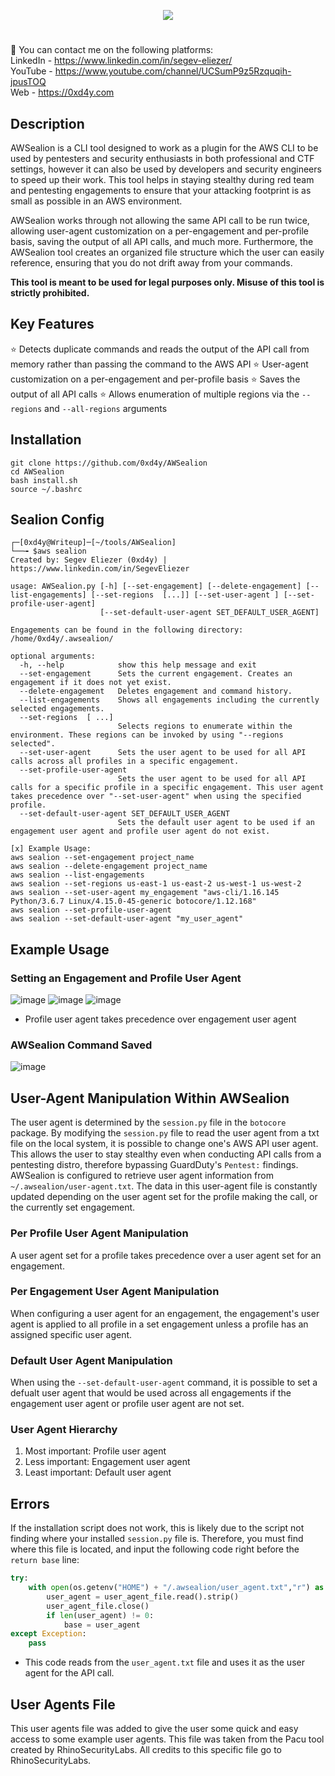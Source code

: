 <p align="center">
  <img src="https://user-images.githubusercontent.com/77868212/190444390-01be54f7-7b21-4d87-a7fa-5f8b894be341.png">
</p>

#
:link: You can contact me on the following platforms:<br>
LinkedIn - https://www.linkedin.com/in/segev-eliezer/<br>
YouTube - https://www.youtube.com/channel/UCSumP9z5Rzquqih-jpusTOQ<br>
Web - https://0xd4y.com


## Description
AWSealion is a CLI tool designed to work as a plugin for the AWS CLI to be used by pentesters and security enthusiasts in both professional and CTF settings, however it can also be used by developers and security engineers to speed up their work. This tool helps in staying stealthy during red team and pentesting engagements to ensure that your attacking footprint is as small as possible in an AWS environment. 

AWSealion works through not allowing the same API call to be run twice, allowing user-agent customization on a per-engagement and per-profile basis, saving the output of all API calls, and much more. Furthermore, the AWSealion tool creates an organized file structure which the user can easily reference, ensuring that you do not drift away from your commands.

**This tool is meant to be used for legal purposes only. Misuse of this tool is strictly prohibited.**

## Key Features
:star: Detects duplicate commands and reads the output of the API call from memory rather than passing the command to the AWS API
:star: User-agent customization on a per-engagement and per-profile basis
:star: Saves the output of all API calls 
:star: Allows enumeration of multiple regions via the `--regions` and `--all-regions` arguments

## Installation
```
git clone https://github.com/0xd4y/AWSealion
cd AWSealion
bash install.sh
source ~/.bashrc
```

## Sealion Config 
```
┌─[0xd4y@Writeup]─[~/tools/AWSealion]
└──╼ $aws sealion
Created by: Segev Eliezer (0xd4y) | https://www.linkedin.com/in/SegevEliezer

usage: AWSealion.py [-h] [--set-engagement] [--delete-engagement] [--list-engagements] [--set-regions  [...]] [--set-user-agent ] [--set-profile-user-agent]
                    [--set-default-user-agent SET_DEFAULT_USER_AGENT]

Engagements can be found in the following directory: /home/0xd4y/.awsealion/

optional arguments:
  -h, --help            show this help message and exit
  --set-engagement      Sets the current engagement. Creates an engagement if it does not yet exist.
  --delete-engagement   Deletes engagement and command history.
  --list-engagements    Shows all engagements including the currently selected engagements.
  --set-regions  [ ...]
                        Selects regions to enumerate within the environment. These regions can be invoked by using "--regions selected".
  --set-user-agent      Sets the user agent to be used for all API calls across all profiles in a specific engagement.
  --set-profile-user-agent
                        Sets the user agent to be used for all API calls for a specific profile in a specific engagement. This user agent takes precedence over "--set-user-agent" when using the specified profile.
  --set-default-user-agent SET_DEFAULT_USER_AGENT
                        Sets the default user agent to be used if an engagement user agent and profile user agent do not exist.

[x] Example Usage:
aws sealion --set-engagement project_name
aws sealion --delete-engagement project_name
aws sealion --list-engagements
aws sealion --set-regions us-east-1 us-east-2 us-west-1 us-west-2
aws sealion --set-user-agent my_engagement "aws-cli/1.16.145 Python/3.6.7 Linux/4.15.0-45-generic botocore/1.12.168"
aws sealion --set-profile-user-agent
aws sealion --set-default-user-agent "my_user_agent"
```

## Example Usage
### Setting an Engagement and Profile User Agent
![image](https://user-images.githubusercontent.com/77868212/190917207-4f9eb30a-579d-43e6-ba81-0405f90bde0e.png)
![image](https://user-images.githubusercontent.com/77868212/190280947-0ac376ee-d8f8-4dd5-926d-365bf2b1af8b.png)
![image](https://user-images.githubusercontent.com/77868212/190281101-e00fbf93-d431-4f24-a4ee-ae4bce51e750.png)
- Profile user agent takes precedence over engagement user agent

### AWSealion Command Saved
![image](https://user-images.githubusercontent.com/77868212/190449067-a6907fb2-7d05-4b33-b42d-ba284fbf9ae3.png)


## User-Agent Manipulation Within AWSealion
The user agent is determined by the `session.py` file in the `botocore` package. By modifying the `session.py` file to read the user agent from a txt file on the local system, it is possible to change one's AWS API user agent. This allows the user to stay stealthy even when conducting API calls from a pentesting distro, therefore bypassing GuardDuty's `Pentest:` findings. 
AWSealion is configured to retrieve user agent information from `~/.awsealion/user-agent.txt`. The data in this user-agent file is constantly updated depending on the user agent set for the profile making the call, or the currently set engagement.

### Per Profile User Agent Manipulation
A user agent set for a profile takes precedence over a user agent set for an engagement.

### Per Engagement User Agent Manipulation
When configuring a user agent for an engagement, the engagement's user agent is applied to all profile in a set engagement unless a profile has an assigned specific user agent.

### Default User Agent Manipulation
When using the `--set-default-user-agent` command, it is possible to set a defualt user agent that would be used across all engagements if the engagement user agent or profile user agent are not set.

### User Agent Hierarchy
1. Most important: Profile user agent
2. Less important: Engagement user agent
3. Least important: Default user agent

## Errors
If the installation script does not work, this is likely due to the script not finding where your installed `session.py` file is. Therefore, you must find where this file is located, and input the following code right before the `return base` line:
```python
try:
    with open(os.getenv("HOME") + "/.awsealion/user_agent.txt","r") as user_agent_file:
        user_agent = user_agent_file.read().strip()
        user_agent_file.close()
        if len(user_agent) != 0:
            base = user_agent
except Exception:
    pass
```
- This code reads from the `user_agent.txt` file and uses it as the user agent for the API call.

## User Agents File
This user agents file was added to give the user some quick and easy access to some example user agents. This file was taken from the Pacu tool created by RhinoSecurityLabs. All credits to this specific file go to RhinoSecurityLabs.

